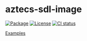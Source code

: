 # aztecs-sdl-image

[![Package](https://img.shields.io/hackage/v/aztecs-sdl-image.svg)](https://hackage.haskell.org/package/aztecs-sdl-image)
[![License](https://img.shields.io/badge/license-BSD3-blue.svg)](https://github.com/matthunz/aztecs/blob/main/packages/aztecs-sdl-image/LICENSE)
[![CI status](https://github.com/matthunz/aztecs/actions/workflows/ci.yml/badge.svg)](https://github.com/matthunz/aztecs/actions)

[Examples](https://github.com/matthunz/aztecs/blob/main/packages/aztecs-sdl-image/examples)
